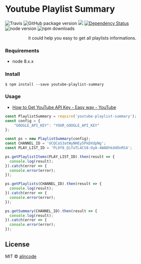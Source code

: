 # Youtube Playlist Summary

![Travis](https://img.shields.io/travis/alincode/youtube-playlist-summary.svg)
![GitHub package version](https://img.shields.io/github/package-json/v/alincode/youtube-playlist-summary.svg)
[![](https://img.shields.io/badge/license-MIT-blue.svg)](LICENSE)
[![Dependency Status](https://img.shields.io/david/alincode/youtube-playlist-summary.svg?style=flat)](https://david-dm.org/alincode/youtube-playlist-summary)
![node version](https://img.shields.io/node/v/youtube-playlist-summary.svg)
![npm downloads](https://img.shields.io/npm/dt/youtube-playlist-summary.svg)

<p align="center">
it could help you easy to get all playlists informations.
</p>

### Requirements

* node 8.x.x
### Install

```
$ npm install --save youtube-playlist-summary
```

### Usage

* [How to Get YouTube API Key - Easy way - YouTube](https://www.youtube.com/watch?v=_U_VS12uu-o)

```js
const PlaylistSummary = require('youtube-playlist-summary');
const config = {
    "GOOGLE_API_KEY": "YOUR_GOOGLE_API_KEY"
};

const ps = new PlaylistSummary(config);
const CHANNEL_ID = 'UCQCaS3atWyNHEy5PkDXdpNg';
const PLAY_LIST_ID = 'PL9f8_QifuTL4CS8-OyA-4WADhkddOnRS4';

ps.getPlaylistItems(PLAY_LIST_ID).then(result => {
  console.log(result);
}).catch(error => {
  console.error(error);
});

ps.getPlaylists(CHANNEL_ID).then(result => {
  console.log(result);
}).catch(error => {
  console.error(error);
});

ps.getSummary(CHANNEL_ID).then(result => {
  console.log(result);
}).catch(error => {
  console.error(error);
});
```

## License

MIT © [alincode](https://github.com/alincode/youtube-playlist-summary)